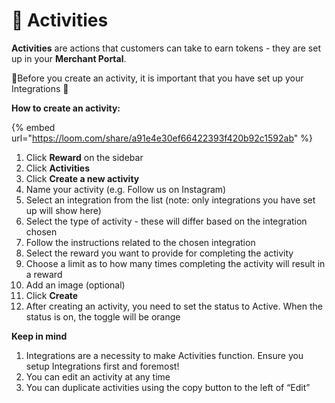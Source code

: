 # 🚴 Activities

**Activities** are actions that customers can take to earn tokens - they are set up in your **Merchant Portal**.

🚨Before you create an activity, it is important that you have set up your Integrations 🚨

**How to create an activity:**

{% embed url="https://loom.com/share/a91e4e30ef66422393f420b92c1592ab" %}

1. Click **Reward** on the sidebar
2. Click **Activities**
3. Click **Create a new activity**
4. Name your activity (e.g. Follow us on Instagram)
5. Select an integration from the list (note: only integrations you have set up will show here)
6. Select the type of activity - these will differ based on the integration chosen
7. Follow the instructions related to the chosen integration
8. Select the reward you want to provide for completing the activity
9. Choose a limit as to how many times completing the activity will result in a reward
10. Add an image (optional)
11. Click **Create**
12. After creating an activity, you need to set the status to Active. When the status is on, the toggle will be orange

**Keep in mind**

1. Integrations are a necessity to make Activities function. Ensure you setup Integrations first and foremost!
2. You can edit an activity at any time
3. You can duplicate activities using the copy button to the left of “Edit”
